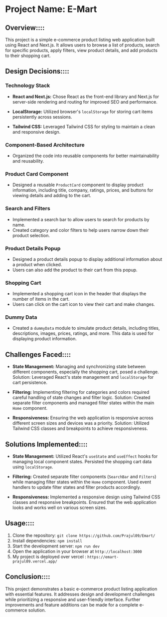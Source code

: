 
# Project Name: E-Mart

## Overview::::

This project is a simple e-commerce product listing web application built using React and Next.js. It allows users to browse a list of products, search for specific products, apply filters, view product details, and add products to their shopping cart.

## Design Decisions::::

### Technology Stack

- **React and Next.js:** Chose React as the front-end library and Next.js for server-side rendering and routing for improved SEO and performance.

- **LocalStorage:** Utilized browser's `localStorage` for storing cart items persistently across sessions.

- **Tailwind CSS:** Leveraged Tailwind CSS for styling to maintain a clean and responsive design.

### Component-Based Architecture

- Organized the code into reusable components for better maintainability and reusability.

### Product Card Component

- Designed a reusable `ProductCard` component to display product information, including title, company, ratings, prices, and buttons for viewing details and adding to the cart.


### Search and Filters

- Implemented a search bar to allow users to search for products by name.
- Created category and color filters to help users narrow down their product selection.

### Product Details Popup

- Designed a product details popup to display additional information about a product when clicked.
- Users can also add the product to their cart from this popup.

### Shopping Cart

- Implemented a shopping cart icon in the header that displays the number of items in the cart.
- Users can click on the cart icon to view their cart and make changes.

### Dummy Data

- Created a `dummyData` module to simulate product details, including titles, descriptions, images, prices, ratings, and more. This data is used for displaying product information.


## Challenges Faced::::

- **State Management:** Managing and synchronizing state between different components, especially the shopping cart, posed a challenge. Solution: Leveraged React's state management and `localStorage` for cart persistence.

- **Filtering:** Implementing filtering for categories and colors required careful handling of state changes and filter logic. Solution: Created separate filter components and managed filter states within the main `Home` component.

- **Responsiveness:** Ensuring the web application is responsive across different screen sizes and devices was a priority. Solution: Utilized Tailwind CSS classes and breakpoints to achieve responsiveness.

## Solutions Implemented::::

- **State Management:** Utilized React's `useState` and `useEffect` hooks for managing local component states. Persisted the shopping cart data using `localStorage`.

- **Filtering:** Created separate filter components (`SearchBar` and `Filters`) while managing filter states within the `Home` component. Used event handlers to update filter states and filter products accordingly.

- **Responsiveness:** Implemented a responsive design using Tailwind CSS classes and responsive breakpoints. Ensured that the web application looks and works well on various screen sizes.

## Usage::::

1. Clone the repository: `git clone https://github.com/Prajul09/Emart/`
2. Install dependencies: `npm install`
3. Start the development server: `npm run dev`
4. Open the application in your browser at `http://localhost:3000`
5. My project is deployed over vercel : `https://emart-prajul09.vercel.app/`

## Conclusion::::

This project demonstrates a basic e-commerce product listing application with essential features. It addresses design and development challenges while prioritizing a responsive and user-friendly interface. Further improvements and feature additions can be made for a complete e-commerce solution.
